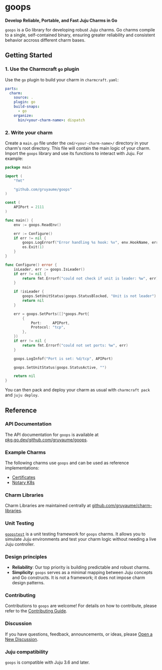 # goops

**Develop Reliable, Portable, and Fast Juju Charms in Go**

`goops` is a Go library for developing robust Juju charms. Go charms compile to a single, self-contained binary, ensuring greater reliability and consistent behavior accross different charm bases.

## Getting Started

### 1. Use the Charmcraft `go` plugin

Use the `go` plugin to build your charm in `charmcraft.yaml`:

```yaml
parts:
  charm:
    source: .
    plugin: go
    build-snaps:
      - go
    organize:
      bin/<your-charm-name>: dispatch
```

### 2. Write your charm

Create a `main.go` file under the `cmd/<your-charm-name>/` directory in your charm's root directory. This file will contain the main logic of your charm. Import the `goops` library and use its functions to interact with Juju. For example:

```go
package main

import (
	"fmt"

	"github.com/gruyaume/goops"
)

const (
	APIPort = 2111
)

func main() {
	env := goops.ReadEnv()

	err := Configure()
	if err != nil {
		goops.LogErrorf("Error handling %s hook: %v", env.HookName, err)
		os.Exit(1)
	}
}

func Configure() error {
	isLeader, err := goops.IsLeader()
	if err != nil {
		return fmt.Errorf("could not check if unit is leader: %w", err)
	}

	if !isLeader {
		goops.SetUnitStatus(goops.StatusBlocked, "Unit is not leader")
		return nil
	}

	err = goops.SetPorts([]*goops.Port{
		{
			Port:     APIPort,
			Protocol: "tcp",
		},
	})
	if err != nil {
		return fmt.Errorf("could not set ports: %w", err)
	}

	goops.LogInfof("Port is set: %d/tcp", APIPort)

	goops.SetUnitStatus(goops.StatusActive, "")

	return nil
}
```

You can then pack and deploy your charm as usual with `charmcraft pack` and `juju deploy`.

## Reference

### API Documentation

The API documentation for `goops` is available at [pkg.go.dev/github.com/gruyaume/goops](https://pkg.go.dev/github.com/gruyaume/goops).

### Example Charms

The following charms use `goops` and can be used as reference implementations:
- [Certificates](https://github.com/gruyaume/certificates-operator)
- [Notary K8s](https://github.com/gruyaume/notary-k8s-operator)

### Charm Libraries

Charm Libraries are maintained centrally at [github.com/gruyaume/charm-libraries](https://github.com/gruyaume/charm-libraries).

### Unit Testing

[`goopstest`](goopstest/README.md) is a unit testing framework for `goops` charms. It allows you to simulate Juju environments and test your charm logic without needing a live Juju controller.

### Design principles

- **Reliability**: Our top priority is building predictable and robust charms.
- **Simplicity**: `goops` serves as a minimal mapping between Juju concepts and Go constructs. It is not a framework; it does not impose charm design patterns.

### Contributing

Contributions to `goops` are welcome! For details on how to contribute, please refer to the [Contributing Guide](CONTRIBUTING.md).

### Discussion

If you have questions, feedback, announcements, or ideas, please [Open a New Discussion](https://github.com/gruyaume/goops/discussions).

### Juju compatibility

`goops` is compatible with Juju 3.6 and later.
